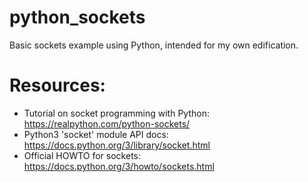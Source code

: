 # python_sockets
Basic sockets example using Python, intended for my own edification.


# Resources:
  - Tutorial on socket programming with Python: https://realpython.com/python-sockets/
  - Python3 'socket' module API docs: https://docs.python.org/3/library/socket.html
  - Official HOWTO for sockets: https://docs.python.org/3/howto/sockets.html


